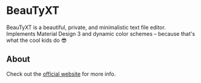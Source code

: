 # BeauTyXT
BeauTyXT is a beautiful, private, and minimalistic text file editor.\
Implements Material Design 3 and dynamic color schemes – because that's what the cool kids do 😎

## About
Check out the [official website](https://beautyxt.soupslurpr.dev/) for more info.
